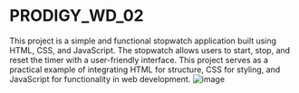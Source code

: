# PRODIGY_WD_02
This project is a simple and functional stopwatch application built using HTML, CSS, and JavaScript. The stopwatch allows users to start, stop, and reset the timer with a user-friendly interface. This project serves as a practical example of integrating HTML for structure, CSS for styling, and JavaScript for functionality in web development.
![image](https://github.com/Golla-Rakesh21/PRODIGY_WD_02/assets/164481514/24f4ea52-a162-4bbd-934c-3ebeb0c29602)
